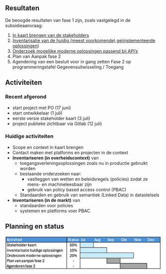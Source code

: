 ## Resultaten

De beoogde resultaten van fase 1 zijn, zoals vastgelegd in de subsidieaanvraag:
1.	[In kaart brengen van de stakeholders](2.1stakeholders.md) 
2.	[Inventarisatie van de huidig (meest voorkomende) ge&iuml;mplementeerde oplossingen](2.2huidige_oplossingen))
3.	[Onderzoek mogelijke moderne oplossingen passend bij API’s](2.3moderne_oplossingen)
4.	Plan van Aanpak fase 2
5.	Agendering van een besluit voor in gang zetten Fase 2 op programmeringstafel Gegevensuitwisseling / Toegang

## Activiteiten 

### Recent afgerond
- start project met PO (17 juni)
- start ontwikkelaar (1 juli)
- eerste versie stakeholder kaart (3 juli)
- project publieke zichtbaar via Gitlab (12 juli)

### Huidige activiteiten
- Scope en context in kaart brengen
- Contact maken met platforms en projecten in de context
- **Inventariseren (in overheidscontext)** van 
  - toegangsverleningsoplossingen zoals nu in productie gebruikt worden
  - bestaande onderzoeken naar:
    - vastleggen van wetten en beleidsregels (policies) zodat ze mens- en machineleesbaar zijn
    - gebruik van policy based access control (PBAC)
  - Standaarden en gebruik van semantiek (Linked Data) in datastelsels
- **Inventariseren (in de markt)** van
  - standaarden voor policies
  - systemen en platforms voor PBAC

## Planning en status

![2.0planning.png](2.0planning.png)

